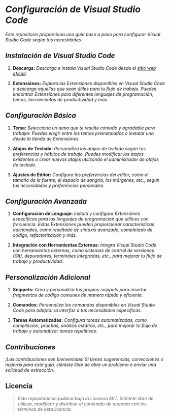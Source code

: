 <!-- Autor: Daniel Benjamin Perez Morales -->
<!-- GitHub: https://github.com/DanielBenjaminPerezMoralesDev13 -->
<!-- GitLab: https://gitlab.com/DanielBenjaminPerezMoralesDev13 -->
<!-- Correo electrónico: danielperezdev@proton.me -->

# ***Configuración de Visual Studio Code***

*Este repositorio proporciona una guía paso a paso para configurar Visual Studio Code según tus necesidades.*

## ***Instalación de Visual Studio Code***

1. **Descarga:** *Descarga e instala Visual Studio Code desde el [sitio web oficial](https://code.visualstudio.com/ "https://code.visualstudio.com/").*

2. **Extensiónes:** *Explora las Extensiónes disponibles en Visual Studio Code y descarga aquellas que sean útiles para tu flujo de trabajo. Puedes encontrar Extensiónes para diferentes lenguajes de programación, temas, herramientas de productividad y más.*

## ***Configuración Básica***

1. **Tema:** *Selecciona un tema que te resulte cómodo y agradable para trabajar. Puedes elegir entre los temas preinstalados o instalar uno desde la tienda de Extensiónes.*

2. **Atajos de Teclado:** *Personaliza los atajos de teclado según tus preferencias y hábitos de trabajo. Puedes modificar los atajos existentes o crear nuevos atajos utilizando el administrador de atajos de teclado.*

3. **Ajustes de Editor:** *Configura las preferencias del editor, como el tamaño de la fuente, el espacio de sangría, los márgenes, etc., según tus necesidades y preferencias personales.*

## ***Configuración Avanzada***

1. **Configuración de Lenguaje:** *Instala y configura Extensiónes específicas para los lenguajes de programación que utilices con frecuencia. Estas Extensiónes pueden proporcionar características adicionales, como resaltado de sintaxis avanzado, completado de código, refactorización y más.*

2. **Integración con Herramientas Externas:** *Integra Visual Studio Code con herramientas externas, como sistemas de control de versiones (Git), depuradores, terminales integradas, etc., para mejorar tu flujo de trabajo y productividad.*

## ***Personalización Adicional***

1. **Snippets:** *Crea y personaliza tus propios snippets para insertar fragmentos de código comunes de manera rápida y eficiente.*

2. **Comandos:** *Personaliza los comandos disponibles en Visual Studio Code para adaptar la interfaz a tus necesidades específicas.*

3. **Tareas Automatizadas:** *Configura tareas automatizadas, como compilación, pruebas, análisis estático, etc., para mejorar tu flujo de trabajo y automatizar tareas repetitivas.*

## ***Contribuciones***

*¡Las contribuciones son bienvenidas! Si tienes sugerencias, correcciones o mejoras para esta guía, siéntete libre de abrir un problema o enviar una solicitud de extracción.*

## **Licencia**

> *Este repositorio se publica bajo la Licencia MIT. Siéntete libre de utilizar, modificar y distribuir el contenido de acuerdo con los términos de esta licencia.*
